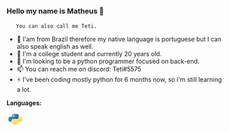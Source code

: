 ### Hello my name is Matheus 👋
       You can also call me Teti.
       
- 💬 I'am from Brazil therefore my native language is portuguese but I can also speak english as well.
- 🏫 I'm a college student and currently 20 years old.
- 👯 I'm looking to be a python programmer focused on back-end.
- 📫 You can reach me on discord: Teti#5575
- ⚡ I've been coding mostly python for 6 months now, so i'm still learning a lot.

**Languages:**  

<img align="center" alt="Rafa-Python" height="30" width="40" src="https://raw.githubusercontent.com/devicons/devicon/master/icons/python/python-original.svg">
